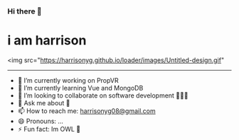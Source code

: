 ### Hi there 👋
<h1>i am harrison</h1>

<img src="https://harrisonyg.github.io/loader/images/Untitled-design.gif"
 <hr>

- 🔭 I’m currently working on PropVR
- 🌱 I’m currently learning Vue and MongoDB
- 👯 I’m looking to collaborate on software development 🧑🏻‍💻
- 💬 Ask me about 💎
- 📫 How to reach me: harrisonyg08@gmail.com
- 😄 Pronouns: ...
- ⚡ Fun fact: Im OWL 🦉


